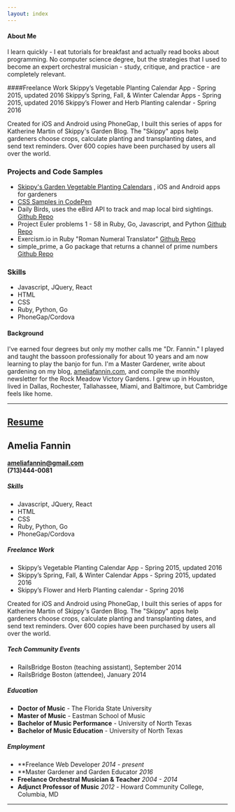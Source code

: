 ```yaml
---
layout: index
---
```


#### About Me

I learn quickly - I eat tutorials for breakfast and actually read books about programming. No computer science degree, but the strategies that I used to become an expert orchestral musician - study, critique, and practice - are completely relevant. 

####Freelance Work
Skippy’s Vegetable Planting Calendar App - Spring 2015, updated 2016
Skippy’s Spring, Fall, & Winter Calendar Apps - Spring 2015, updated 2016
Skippy’s Flower and Herb Planting calendar - Spring 2016

Created for iOS and Android using PhoneGap, I built this series of apps for Katherine Martin of Skippy's Garden Blog. The "Skippy" apps help gardeners choose crops, calculate planting and transplanting dates, and send text reminders. Over 600 copies have been purchased by users all over the world. 

<div class="col">
  <h3>Projects and Code Samples</h3>
  <ul>
    <li>
      <a href="https://itunes.apple.com/us/developer/katherine-martin/id970091990" target="_blank">Skippy's Garden Vegetable Planting Calendars</a>
      , iOS and Android apps for gardeners
    </li>
    <li><a href="http://codepen.io/AmeliaFannin/" target="_blank">CSS Samples in CodePen</a>
    </li>
    <li>
      Daily Birds, uses the eBird API to track and map local bird sightings.
      <a href="https://github.com/AmeliaFannin/Daily_Birds" target="_blank">
        Github Repo
      </a>
    </li>
    <li>
      Project Euler problems 1 - 58 in Ruby, Go, Javascript, and Python
      <a href="https://github.com/AmeliaFannin/euler" target="_blank">
        Github Repo
      </a>
    </li>
    <li>
      Exercism.io in Ruby "Roman Numeral Translator"
      <a href="https://github.com/AmeliaFannin/Exercism-Ruby" target="_blank">
        Github Repo
      </a>
    </li>
    <li>
      simple_prime, a Go package that returns a channel of prime numbers
      <a href="https://github.com/AmeliaFannin/simple_prime" target="_blank">
        Github Repo
      </a>
    </li>
  </ul>
</div>

<div class= "col">
  <h3>Skills</h3>
  <ul>
    <li>Javascript, JQuery, React</li>
    <li>HTML</li>
    <li>CSS</li>
    <li>Ruby, Python, Go</li>
    <li>PhoneGap/Cordova</li> 
  </ul>
</div>


#### Background


I've earned four degrees but only my mother calls me "Dr. Fannin." I played and taught the bassoon professionally for about 10 years and am now learning to play the banjo for fun. I'm a Master Gardener, write about gardening on my blog, <a href="http://ameliafannin.com" target="blank">ameliafannin.com</a>, and compile the monthly newsletter for the Rock Meadow Victory Gardens. I grew up in Houston, lived in Dallas, Rochester, Tallahassee, Miami, and Baltimore, but Cambridge feels like home.
 
---

<div class="resume-head">
  <h2><a href="/fannin_resume_2016.pdf" rel="download">Resume</a></h2>
</div>

## Amelia Fannin
**[ameliafannin@gmail.com](mailto://ameliafannin@gmail.com)**   
**(713)444-0081**

##### Skills
* Javascript, JQuery, React
* HTML
* CSS
* Ruby, Python, Go
* PhoneGap/Cordova

##### Freelance Work
* Skippy’s Vegetable Planting Calendar App - Spring 2015, updated 2016
* Skippy’s Spring, Fall, & Winter Calendar Apps - Spring 2015, updated 2016
* Skippy’s Flower and Herb Planting calendar - Spring 2016

Created for iOS and Android using PhoneGap, I built this series of apps for Katherine Martin of Skippy's Garden Blog. The "Skippy" apps help gardeners choose crops, calculate planting and transplanting dates, and send text reminders. Over 600 copies have been purchased by users all over the world. 


#####  Tech Community Events
* RailsBridge Boston (teaching assistant), September 2014
* RailsBridge Boston (attendee), January 2014

##### Education
* **Doctor of Music** - The Florida State University 
* **Master of Music** - Eastman School of Music 
* **Bachelor of Music Performance** - University of North Texas
* **Bachelor of Music Education** - University of North Texas

##### Employment
* **Freelance Web Developer *2014 - present*
* **Master Gardener and Garden Educator *2016*
* **Freelance Orchestral Musician & Teacher** *2004 - 2014*
* **Adjunct Professor of Music** *2012* - Howard Community College, Columbia, MD 

---




